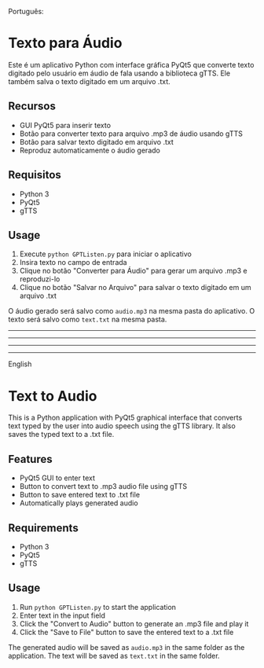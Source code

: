 Português:
# Texto para Áudio

Este é um aplicativo Python com interface gráfica PyQt5 que converte texto digitado pelo usuário em áudio de fala usando a biblioteca gTTS. Ele também salva o texto digitado em um arquivo .txt.

## Recursos

- GUI PyQt5 para inserir texto
- Botão para converter texto para arquivo .mp3 de áudio usando gTTS
- Botão para salvar texto digitado em arquivo .txt
- Reproduz automaticamente o áudio gerado

## Requisitos

- Python 3
- PyQt5
- gTTS

## Usage

1. Execute `python GPTListen.py` para iniciar o aplicativo
2. Insira texto no campo de entrada
3. Clique no botão "Converter para Áudio" para gerar um arquivo .mp3 e reproduzi-lo
4. Clique no botão "Salvar no Arquivo" para salvar o texto digitado em um arquivo .txt

O áudio gerado será salvo como `audio.mp3` na mesma pasta do aplicativo.
O texto será salvo como `text.txt` na mesma pasta.





--------------------------------
--------------------------------
--------------------------------
--------------------------------

English 
# Text to Audio

This is a Python application with PyQt5 graphical interface that converts text typed by the user into audio speech using the gTTS library. It also saves the typed text to a .txt file.

## Features

- PyQt5 GUI to enter text 
- Button to convert text to .mp3 audio file using gTTS
- Button to save entered text to .txt file
- Automatically plays generated audio

## Requirements

- Python 3
- PyQt5
- gTTS

## Usage

1. Run `python GPTListen.py` to start the application
2. Enter text in the input field 
3. Click the "Convert to Audio" button to generate an .mp3 file and play it
4. Click the "Save to File" button to save the entered text to a .txt file

The generated audio will be saved as `audio.mp3` in the same folder as the application.
The text will be saved as `text.txt` in the same folder.

